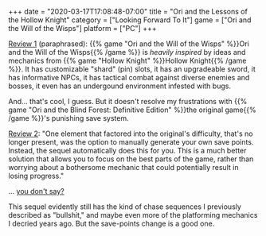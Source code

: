 +++
date = "2020-03-17T17:08:48-07:00"
title = "Ori and the Lessons of the Hollow Knight"
category = ["Looking Forward To It"]
game = ["Ori and the Will of the Wisps"]
platform = ["PC"]
+++

<a href="https://www.youtube.com/watch?v=6JxfuAl4KLM">Review 1</a> (paraphrased): {{% game "Ori and the Will of the Wisps" %}}Ori and the Will of the Wisps{{% /game %}} is <i>heavily inspired</i> by ideas and mechanics from {{% game "Hollow Knight" %}}Hollow Knight{{% /game %}}.  It has customizable "shard" (pin) slots, it has an upgradeable sword, it has informative NPCs, it has tactical combat against diverse enemies and bosses, it even has an undergound environment infested with bugs.

And... that's cool, I guess.  But it doesn't resolve my frustrations with {{% game "Ori and the Blind Forest: Definitive Edition" %}}the original game{{% /game %}}'s punishing save system.

<a href="https://www.youtube.com/watch?v=fgxLf3GY8RY">Review 2</a>: "One element that factored into the original's difficulty, that's no longer present, was the option to manually generate your own save points.  Instead, the sequel automatically does this for you.  This is a much better solution that allows you to focus on the best parts of the game, rather than worrying about a bothersome mechanic that could potentially result in losing progress."

... <a href="https://www.youtube.com/watch?v=Gm705Itp2OU">you don't say?</a>

This sequel evidently still has the kind of chase sequences I previously described as "bullshit," and maybe even more of the platforming mechanics I decried years ago.  But the save-points change is a good one.
